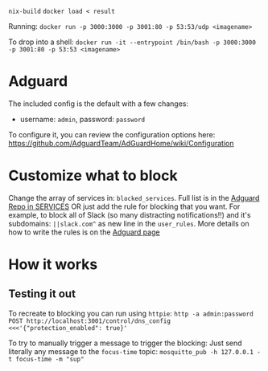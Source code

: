 `nix-build`
`docker load < result`

Running:
`docker run -p 3000:3000 -p 3001:80 -p 53:53/udp <imagename>`

To drop into a shell:
`docker run -it --entrypoint /bin/bash -p 3000:3000 -p 3001:80 -p 53:53 <imagename>`

# Adguard

The included config is the default with a few changes:
- username: `admin`, password: `password`

To configure it, you can review the configuration options here: https://github.com/AdguardTeam/AdGuardHome/wiki/Configuration

# Customize what to block
Change the array of services in: `blocked_services`. Full list is in the [Adguard Repo in SERVICES](https://github.com/AdguardTeam/AdGuardHome/blob/master/client/src/helpers/constants.js)
OR
just add the rule for blocking that you want. For example, to block all of Slack (so many distracting notifications!!) and it's subdomains: `||slack.com^` as new line in the `user_rules`. More details on how to write the rules is on the [Adguard page](https://github.com/AdguardTeam/AdGuardHome/wiki/Hosts-Blocklists#adblock-style)

# How it works

## Testing it out 
To recreate to blocking you can run using `httpie`: `http -a admin:password POST http://localhost:3001/control/dns_config <<<'{"protection_enabled": true}'`

To try to manually trigger a message to trigger the blocking: Just send literally any message to the `focus-time` topic:
`mosquitto_pub -h 127.0.0.1 -t focus-time -m "sup"`

